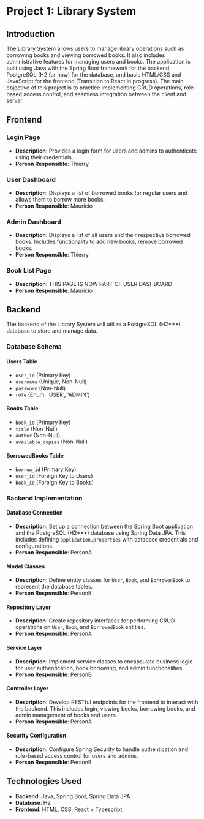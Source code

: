 # Project 1: Library System

## Introduction

The Library System allows users to manage library operations such as borrowing books and viewing borrowed books. It also includes administrative features for managing users and books. The application is built using Java with the Spring Boot framework for the backend, PostgreSQL (H2 for now) for the database, and basic HTML/CSS and JavaScript for the frontend (Transition to React in progress). The main objective of this project is to practice implementing CRUD operations, role-based access control, and seamless integration between the client and server.

## Frontend

### Login Page
- **Description**: Provides a login form for users and admins to authenticate using their credentials.
- **Person Responsible**: Thierry

### User Dashboard
- **Description**: Displays a list of borrowed books for regular users and allows them to borrow more books.
- **Person Responsible**: Mauricio

### Admin Dashboard
- **Description**: Displays a list of all users and their respective borrowed books. Includes functionality to add new books, remove borrowed books.
- **Person Responsible**: Thierry

### Book List Page
- **Description**: THIS PAGE IS NOW PART OF USER DASHBOARD
- **Person Responsible**: Mauricio

## Backend

The backend of the Library System will utilize a PostgreSQL (H2***) database to store and manage data.

### Database Schema

#### Users Table
- `user_id` (Primary Key)
- `username` (Unique, Non-Null)
- `password` (Non-Null)
- `role` (Enum: 'USER', 'ADMIN')

#### Books Table
- `book_id` (Primary Key)
- `title` (Non-Null)
- `author` (Non-Null)
- `available_copies` (Non-Null)

#### BorrowedBooks Table
- `borrow_id` (Primary Key)
- `user_id` (Foreign Key to Users)
- `book_id` (Foreign Key to Books)

### Backend Implementation

#### Database Connection
- **Description**: Set up a connection between the Spring Boot application and the PostgreSQL (H2***) database using Spring Data JPA. This includes defining `application.properties` with database credentials and configurations.
- **Person Responsible**: PersonA

#### Model Classes
- **Description**: Define entity classes for `User`, `Book`, and `BorrowedBook` to represent the database tables.
- **Person Responsible**: PersonB

#### Repository Layer
- **Description**: Create repository interfaces for performing CRUD operations on `User`, `Book`, and `BorrowedBook` entities.
- **Person Responsible**: PersonA

#### Service Layer
- **Description**: Implement service classes to encapsulate business logic for user authentication, book borrowing, and admin functionalities.
- **Person Responsible**: PersonB

#### Controller Layer
- **Description**: Develop RESTful endpoints for the frontend to interact with the backend. This includes login, viewing books, borrowing books, and admin management of books and users.
- **Person Responsible**: PersonA

#### Security Configuration
- **Description**: Configure Spring Security to handle authentication and role-based access control for users and admins.
- **Person Responsible**: PersonB


## Technologies Used
- **Backend**: Java, Spring Boot, Spring Data JPA
- **Database**: H2
- **Frontend**: HTML, CSS, React + Typescript

